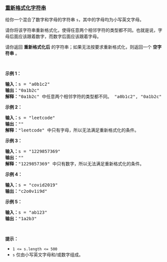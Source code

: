 ### [重新格式化字符串](https://leetcode-cn.com/problems/reformat-the-string)

<p>给你一个混合了数字和字母的字符串 <code>s</code>，其中的字母均为小写英文字母。</p>

<p>请你将该字符串重新格式化，使得任意两个相邻字符的类型都不同。也就是说，字母后面应该跟着数字，而数字后面应该跟着字母。</p>

<p>请你返回 <strong>重新格式化后</strong> 的字符串；如果无法按要求重新格式化，则返回一个 <strong>空字符串</strong> 。</p>

<p>&nbsp;</p>

<p><strong>示例 1：</strong></p>

<pre><strong>输入：</strong>s = &quot;a0b1c2&quot;
<strong>输出：</strong>&quot;0a1b2c&quot;
<strong>解释：</strong>&quot;0a1b2c&quot; 中任意两个相邻字符的类型都不同。 &quot;a0b1c2&quot;, &quot;0a1b2c&quot;, &quot;0c2a1b&quot; 也是满足题目要求的答案。
</pre>

<p><strong>示例 2：</strong></p>

<pre><strong>输入：</strong>s = &quot;leetcode&quot;
<strong>输出：</strong>&quot;&quot;
<strong>解释：</strong>&quot;leetcode&quot; 中只有字母，所以无法满足重新格式化的条件。
</pre>

<p><strong>示例 3：</strong></p>

<pre><strong>输入：</strong>s = &quot;1229857369&quot;
<strong>输出：</strong>&quot;&quot;
<strong>解释：</strong>&quot;1229857369&quot; 中只有数字，所以无法满足重新格式化的条件。
</pre>

<p><strong>示例 4：</strong></p>

<pre><strong>输入：</strong>s = &quot;covid2019&quot;
<strong>输出：</strong>&quot;c2o0v1i9d&quot;
</pre>

<p><strong>示例 5：</strong></p>

<pre><strong>输入：</strong>s = &quot;ab123&quot;
<strong>输出：</strong>&quot;1a2b3&quot;
</pre>

<p>&nbsp;</p>

<p><strong>提示：</strong></p>

<ul>
	<li><code>1 &lt;= s.length &lt;= 500</code></li>
	<li><code>s</code> 仅由小写英文字母和/或数字组成。</li>
</ul>
